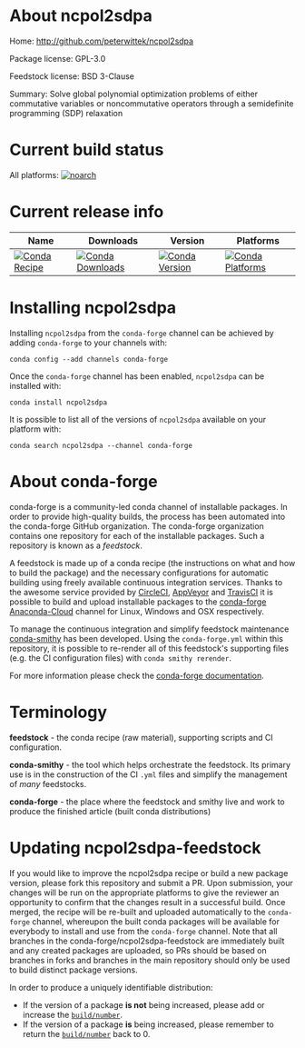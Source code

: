 About ncpol2sdpa
================

Home: http://github.com/peterwittek/ncpol2sdpa

Package license: GPL-3.0

Feedstock license: BSD 3-Clause

Summary: Solve global polynomial optimization problems of either commutative variables or noncommutative operators through a semidefinite programming (SDP) relaxation



Current build status
====================

All platforms:
[![noarch](https://img.shields.io/circleci/project/github/conda-forge/ncpol2sdpa-feedstock/master.svg?label=noarch)](https://circleci.com/gh/conda-forge/ncpol2sdpa-feedstock)

Current release info
====================

| Name | Downloads | Version | Platforms |
| --- | --- | --- | --- |
| [![Conda Recipe](https://img.shields.io/badge/recipe-ncpol2sdpa-green.svg)](https://anaconda.org/conda-forge/ncpol2sdpa) | [![Conda Downloads](https://img.shields.io/conda/dn/conda-forge/ncpol2sdpa.svg)](https://anaconda.org/conda-forge/ncpol2sdpa) | [![Conda Version](https://img.shields.io/conda/vn/conda-forge/ncpol2sdpa.svg)](https://anaconda.org/conda-forge/ncpol2sdpa) | [![Conda Platforms](https://img.shields.io/conda/pn/conda-forge/ncpol2sdpa.svg)](https://anaconda.org/conda-forge/ncpol2sdpa) |

Installing ncpol2sdpa
=====================

Installing `ncpol2sdpa` from the `conda-forge` channel can be achieved by adding `conda-forge` to your channels with:

```
conda config --add channels conda-forge
```

Once the `conda-forge` channel has been enabled, `ncpol2sdpa` can be installed with:

```
conda install ncpol2sdpa
```

It is possible to list all of the versions of `ncpol2sdpa` available on your platform with:

```
conda search ncpol2sdpa --channel conda-forge
```


About conda-forge
=================

conda-forge is a community-led conda channel of installable packages.
In order to provide high-quality builds, the process has been automated into the
conda-forge GitHub organization. The conda-forge organization contains one repository
for each of the installable packages. Such a repository is known as a *feedstock*.

A feedstock is made up of a conda recipe (the instructions on what and how to build
the package) and the necessary configurations for automatic building using freely
available continuous integration services. Thanks to the awesome service provided by
[CircleCI](https://circleci.com/), [AppVeyor](http://www.appveyor.com/)
and [TravisCI](https://travis-ci.org/) it is possible to build and upload installable
packages to the [conda-forge](https://anaconda.org/conda-forge)
[Anaconda-Cloud](http://docs.anaconda.org/) channel for Linux, Windows and OSX respectively.

To manage the continuous integration and simplify feedstock maintenance
[conda-smithy](http://github.com/conda-forge/conda-smithy) has been developed.
Using the ``conda-forge.yml`` within this repository, it is possible to re-render all of
this feedstock's supporting files (e.g. the CI configuration files) with ``conda smithy rerender``.

For more information please check the [conda-forge documentation](https://conda-forge.org/docs/).

Terminology
===========

**feedstock** - the conda recipe (raw material), supporting scripts and CI configuration.

**conda-smithy** - the tool which helps orchestrate the feedstock.
                   Its primary use is in the construction of the CI ``.yml`` files
                   and simplify the management of *many* feedstocks.

**conda-forge** - the place where the feedstock and smithy live and work to
                  produce the finished article (built conda distributions)


Updating ncpol2sdpa-feedstock
=============================

If you would like to improve the ncpol2sdpa recipe or build a new
package version, please fork this repository and submit a PR. Upon submission,
your changes will be run on the appropriate platforms to give the reviewer an
opportunity to confirm that the changes result in a successful build. Once
merged, the recipe will be re-built and uploaded automatically to the
`conda-forge` channel, whereupon the built conda packages will be available for
everybody to install and use from the `conda-forge` channel.
Note that all branches in the conda-forge/ncpol2sdpa-feedstock are
immediately built and any created packages are uploaded, so PRs should be based
on branches in forks and branches in the main repository should only be used to
build distinct package versions.

In order to produce a uniquely identifiable distribution:
 * If the version of a package **is not** being increased, please add or increase
   the [``build/number``](http://conda.pydata.org/docs/building/meta-yaml.html#build-number-and-string).
 * If the version of a package **is** being increased, please remember to return
   the [``build/number``](http://conda.pydata.org/docs/building/meta-yaml.html#build-number-and-string)
   back to 0.